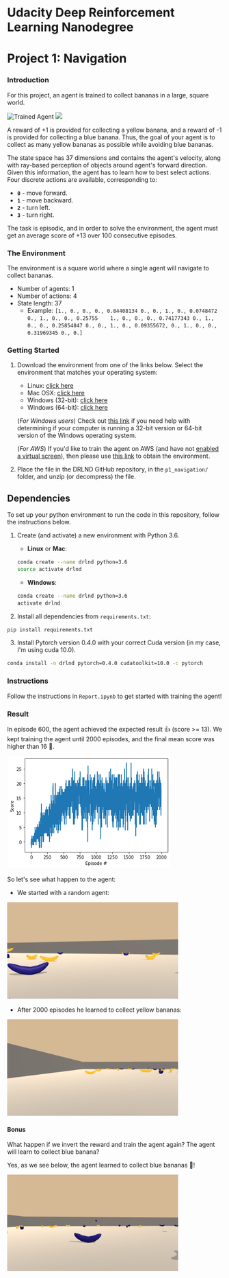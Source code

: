 [//]: # (Image References)

[image1]: https://user-images.githubusercontent.com/10624937/42135619-d90f2f28-7d12-11e8-8823-82b970a54d7e.gif "Trained Agent"
[chart_yellow]: assets/chart_yellow.png

# Udacity Deep Reinforcement Learning Nanodegree

# Project 1: Navigation

### Introduction

For this project, an agent is trained to collect bananas in a large, square world.  

![Trained Agent][image1] <img src="https://github.com/Unity-Technologies/ml-agents/raw/master/docs/images/banana.png" width="284">


A reward of +1 is provided for collecting a yellow banana, and a reward of -1 is provided for collecting a blue banana.  Thus, the goal of your agent is to collect as many yellow bananas as possible while avoiding blue bananas.  

The state space has 37 dimensions and contains the agent's velocity, along with ray-based perception of objects around agent's forward direction.  Given this information, the agent has to learn how to best select actions.  Four discrete actions are available, corresponding to:
- **`0`** - move forward.
- **`1`** - move backward.
- **`2`** - turn left.
- **`3`** - turn right.

The task is episodic, and in order to solve the environment, the agent must get an average score of +13 over 100 consecutive episodes.

### The Environment

The environment is a square world where a single agent will navigate to collect bananas.

* Number of agents: 1
* Number of actions: 4
* State length: 37
  * Example: `[1., 0., 0., 0., 0.84408134 0., 0., 1., 0., 0.0748472  0., 1., 0., 0., 0.25755    1., 0., 0., 0., 0.74177343 0., 1., 0., 0., 0.25854847 0., 0., 1., 0., 0.09355672, 0., 1., 0., 0., 0.31969345 0., 0.]`

### Getting Started

1. Download the environment from one of the links below.  Select the environment that matches your operating system:
    - Linux: [click here](https://s3-us-west-1.amazonaws.com/udacity-drlnd/P1/Banana/Banana_Linux.zip)
    - Mac OSX: [click here](https://s3-us-west-1.amazonaws.com/udacity-drlnd/P1/Banana/Banana.app.zip)
    - Windows (32-bit): [click here](https://s3-us-west-1.amazonaws.com/udacity-drlnd/P1/Banana/Banana_Windows_x86.zip)
    - Windows (64-bit): [click here](https://s3-us-west-1.amazonaws.com/udacity-drlnd/P1/Banana/Banana_Windows_x86_64.zip)
    
    (_For Windows users_) Check out [this link](https://support.microsoft.com/en-us/help/827218/how-to-determine-whether-a-computer-is-running-a-32-bit-version-or-64) if you need help with determining if your computer is running a 32-bit version or 64-bit version of the Windows operating system.

    (_For AWS_) If you'd like to train the agent on AWS (and have not [enabled a virtual screen](https://github.com/Unity-Technologies/ml-agents/blob/master/docs/Training-on-Amazon-Web-Service.md)), then please use [this link](https://s3-us-west-1.amazonaws.com/udacity-drlnd/P1/Banana/Banana_Linux_NoVis.zip) to obtain the environment.

2. Place the file in the DRLND GitHub repository, in the `p1_navigation/` folder, and unzip (or decompress) the file. 

## Dependencies

To set up your python environment to run the code in this repository, follow the instructions below.

1. Create (and activate) a new environment with Python 3.6.

	- __Linux__ or __Mac__: 
	```bash
	conda create --name drlnd python=3.6
	source activate drlnd
	```
	- __Windows__: 
	```bash
	conda create --name drlnd python=3.6 
	activate drlnd
	```

2. Install all dependencies from `requirements.txt`:

```bash
pip install requirements.txt
```

3. Install Pytorch version 0.4.0 with your correct Cuda version (in my case, I'm using cuda 10.0).

```bash
conda install -n drlnd pytorch=0.4.0 cudatoolkit=10.0 -c pytorch
```

### Instructions

Follow the instructions in `Report.ipynb` to get started with training the agent!

### Result

In episode 600, the agent achieved the expected result :+1: (score >= 13). We kept training the agent until 2000 episodes, and the final mean score was higher than 16 :rocket:.

![Chart result yellow][chart_yellow]

So let's see what happen to the agent:

* We started with a random agent:
<img src="assets/random_agent.gif" width="400">

* After 2000 episodes he learned to collect yellow bananas:
<img src="assets/agent_yellow.gif" width="400">

#### Bonus

What happen if we invert the reward and train the agent again? The agent will learn to collect blue banana?

Yes, as we see below, the agent learned to collect blue bananas :metal:! 

<img src="assets/agent_blue.gif" width="400">
